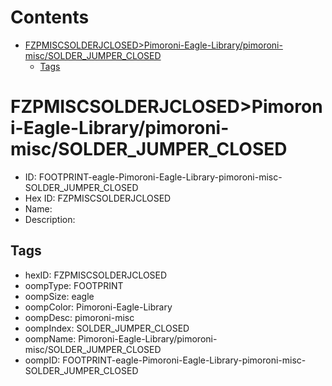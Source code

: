 



Contents
========

* [FZPMISCSOLDERJCLOSED>Pimoroni-Eagle-Library/pimoroni-misc/SOLDER_JUMPER_CLOSED](#fzpmiscsolderjclosedpimoroni-eagle-librarypimoroni-miscsolder_jumper_closed)
	* [Tags](#tags)

# FZPMISCSOLDERJCLOSED>Pimoroni-Eagle-Library/pimoroni-misc/SOLDER_JUMPER_CLOSED

- ID: FOOTPRINT-eagle-Pimoroni-Eagle-Library-pimoroni-misc-SOLDER_JUMPER_CLOSED
- Hex ID: FZPMISCSOLDERJCLOSED
- Name: 
- Description: 

## Tags

- hexID: FZPMISCSOLDERJCLOSED
- oompType: FOOTPRINT
- oompSize: eagle
- oompColor: Pimoroni-Eagle-Library
- oompDesc: pimoroni-misc
- oompIndex: SOLDER_JUMPER_CLOSED
- oompName: Pimoroni-Eagle-Library/pimoroni-misc/SOLDER_JUMPER_CLOSED
- oompID: FOOTPRINT-eagle-Pimoroni-Eagle-Library-pimoroni-misc-SOLDER_JUMPER_CLOSED
